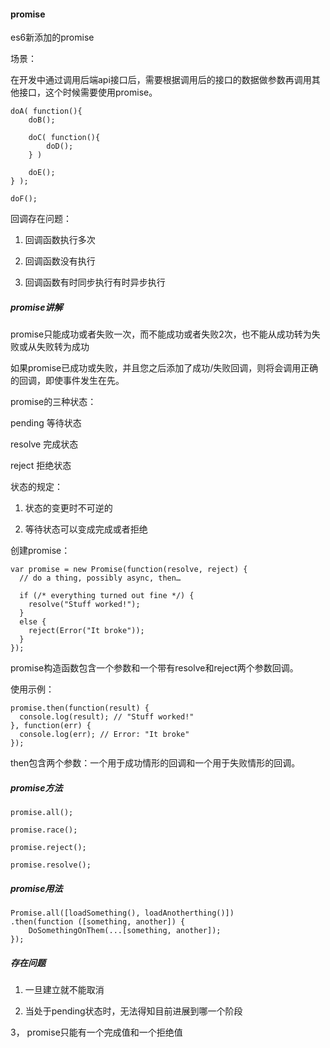 #### promise

es6新添加的promise

场景：

在开发中通过调用后端api接口后，需要根据调用后的接口的数据做参数再调用其他接口，这个时候需要使用promise。


```
doA( function(){
    doB();

    doC( function(){
        doD();
    } )

    doE();
} );

doF();
```

回调存在问题：

1. 回调函数执行多次

2. 回调函数没有执行

3. 回调函数有时同步执行有时异步执行


##### promise讲解

promise只能成功或者失败一次，而不能成功或者失败2次，也不能从成功转为失败或从失败转为成功

如果promise已成功或失败，并且您之后添加了成功/失败回调，则将会调用正确的回调，即使事件发生在先。

promise的三种状态：

pending 等待状态

resolve 完成状态

reject 拒绝状态

状态的规定：

1. 状态的变更时不可逆的

2. 等待状态可以变成完成或者拒绝

创建promise：

```
var promise = new Promise(function(resolve, reject) {
  // do a thing, possibly async, then…

  if (/* everything turned out fine */) {
    resolve("Stuff worked!");
  }
  else {
    reject(Error("It broke"));
  }
});
```

promise构造函数包含一个参数和一个带有resolve和reject两个参数回调。

使用示例：

```
promise.then(function(result) {
  console.log(result); // "Stuff worked!"
}, function(err) {
  console.log(err); // Error: "It broke"
});
```

then包含两个参数：一个用于成功情形的回调和一个用于失败情形的回调。

##### promise方法

```
promise.all();

promise.race();

promise.reject();

promise.resolve();
```

##### promise用法

```
Promise.all([loadSomething(), loadAnotherthing()])
.then(function ([something, another]) {
    DoSomethingOnThem(...[something, another]);
});

```

##### 存在问题

1. 一旦建立就不能取消

2. 当处于pending状态时，无法得知目前进展到哪一个阶段

3， promise只能有一个完成值和一个拒绝值
